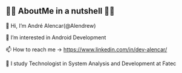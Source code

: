 ## 👨‍💻 AboutMe in a nutshell 👨‍💻
  
👋 Hi, I’m André Alencar(@Alendrew)

👀 I’m interested in Android Development

📫 How to reach me -> https://www.linkedin.com/in/dev-alencar/

📘 I study Technologist in System Analysis and Development at Fatec
<!---
Alendrew/Alendrew is a ✨ special ✨ repository because its `README.md` (this file) appears on your GitHub profile.
You can click the Preview link to take a look at your changes.
--->
